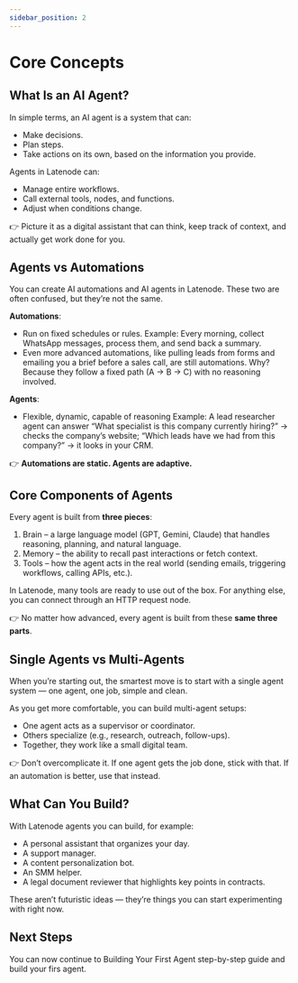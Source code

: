 ```yaml
---
sidebar_position: 2
---
```


# Core Concepts

## What Is an AI Agent?

In simple terms, an AI agent is a system that can:

- Make decisions.
- Plan steps.
- Take actions on its own, based on the information you provide.

Agents in Latenode can:

- Manage entire workflows.
- Call external tools, nodes, and functions.
- Adjust when conditions change.

👉 Picture it as a digital assistant that can think, keep track of context, and actually get work done for you.

## Agents vs Automations

You can create AI automations and AI agents in Latenode. These two are often confused, but they’re not the same.

**Automations**:

- Run on fixed schedules or rules. Example: Every morning, collect WhatsApp messages, process them, and send back a summary.
- Even more advanced automations, like pulling leads from forms and emailing you a brief before a sales call, are still automations. Why? Because they follow a fixed path (A → B → C) with no reasoning involved.

**Agents**:

- Flexible, dynamic, capable of reasoning Example: A lead researcher agent can answer “What specialist is this company currently hiring?” → checks the company’s website; “Which leads have we had from this company?” → it looks in your CRM.

👉 **Automations are static. Agents are adaptive.**

## Core Components of Agents

Every agent is built from **three pieces**:

1. Brain – a large language model (GPT, Gemini, Claude) that handles reasoning, planning, and natural language.
2. Memory – the ability to recall past interactions or fetch context.
3. Tools – how the agent acts in the real world (sending emails, triggering workflows, calling APIs, etc.).

In Latenode, many tools are ready to use out of the box. For anything else, you can connect through an HTTP request node.

👉 No matter how advanced, every agent is built from these **same three parts**.

## Single Agents vs Multi-Agents

When you’re starting out, the smartest move is to start with a single agent system — one agent, one job, simple and clean.

As you get more comfortable, you can build multi-agent setups:

- One agent acts as a supervisor or coordinator.
- Others specialize (e.g., research, outreach, follow-ups).
- Together, they work like a small digital team.

👉 Don’t overcomplicate it. If one agent gets the job done, stick with that. If an automation is better, use that instead.

## What Can You Build?

With Latenode agents you can build, for example:

- A personal assistant that organizes your day.
- A support manager.
- A content personalization bot.
- An SMM helper.
- A legal document reviewer that highlights key points in contracts.

These aren’t futuristic ideas — they’re things you can start experimenting with right now.

## Next Steps

You can now continue to Building Your First Agent step-by-step guide and build your firs agent.
